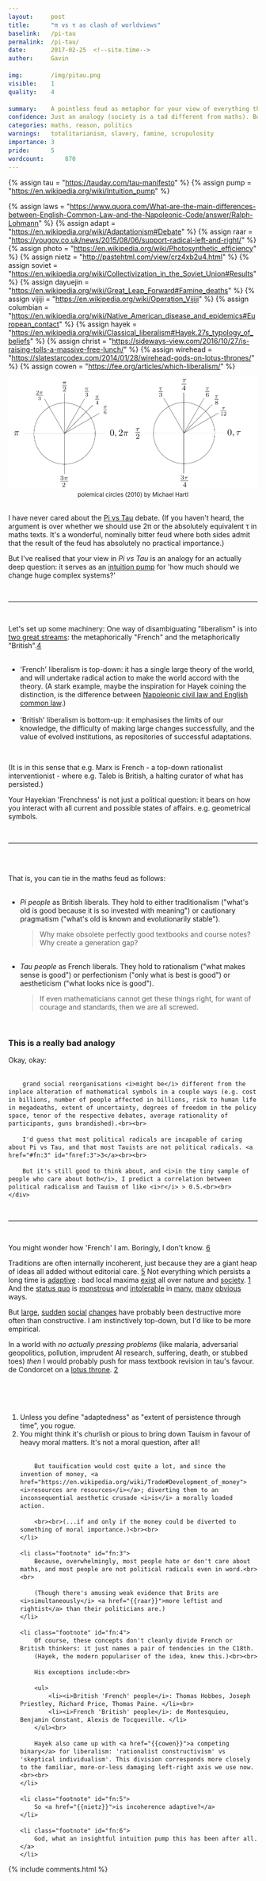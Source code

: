 ```yaml
---
layout:     post
title:      "π vs τ as clash of worldviews"
baselink:   /pi-tau
permalink:  /pi-tau/
date:       2017-02-25  <!--site.time-->
author:     Gavin   

img:        /img/pitau.png
visible:	1
quality:    4

summary:    A pointless feud as metaphor for your view of everything that is and could be.
confidence:	Just an analogy (society is a tad different from maths). But 70% in a significant correlation.
categories: maths, reason, politics
warnings:	totalitarianism, slavery, famine, scrupulosity
importance: 3
pride:      5
wordcount:		870
---
```


{%	assign tau = "https://tauday.com/tau-manifesto"		%}
{%	assign pump = "https://en.wikipedia.org/wiki/Intuition_pump"		%}

{%	assign laws = "https://www.quora.com/What-are-the-main-differences-between-English-Common-Law-and-the-Napoleonic-Code/answer/Ralph-Lohmann"	%}
{%	assign adapt = "https://en.wikipedia.org/wiki/Adaptationism#Debate"		%}
{%	assign raar =  "https://yougov.co.uk/news/2015/08/06/support-radical-left-and-right/" 		%}
{%	assign photo = "https://en.wikipedia.org/wiki/Photosynthetic_efficiency" %}
{%	assign nietz = "http://pastehtml.com/view/crz4xb2u4.html"		%}
{%	assign soviet = "https://en.wikipedia.org/wiki/Collectivization_in_the_Soviet_Union#Results"		%}
{%	assign dayuejin = "https://en.wikipedia.org/wiki/Great_Leap_Forward#Famine_deaths"		%}
{%	assign vijiji = "https://en.wikipedia.org/wiki/Operation_Vijiji"		%}
{%	assign columbian = "https://en.wikipedia.org/wiki/Native_American_disease_and_epidemics#European_contact"		%}
{%	assign hayek = "https://en.wikipedia.org/wiki/Classical_liberalism#Hayek.27s_typology_of_beliefs"		%}
{%	assign christ = "https://sideways-view.com/2016/10/27/is-raising-tolls-a-massive-free-lunch/"		%}
{%	assign wirehead = "https://slatestarcodex.com/2014/01/28/wirehead-gods-on-lotus-thrones/"		%}
{%	assign cowen = "https://fee.org/articles/which-liberalism/"		%}



<img src="/img/pitau.png" />

<div align="center"><small>polemical circles (2010) by Michael Hartl</small>
</div><br>


I have never cared about the <a href="{{tau}}">Pi vs Tau</a> debate. (If you haven't heard, the argument is over whether we should use 2π or the absolutely equivalent τ in maths texts. It's a wonderful, nominally bitter feud where both sides admit that the result of the feud has absolutely no practical importance.)

But I've realised that your view in <i>Pi vs Tau</i> is an analogy for an actually deep question: it serves as an <a href="{{pump}}">intuition pump</a> for 'how much should we change huge complex systems?'

<br>
<hr />
<br>

Let's set up some machinery: One way of disambiguating "liberalism" is into <a href="{{hayek}}">two great streams</a>: the metaphorically "French" and the metaphorically "British".<a href="#fn:4" id="fnref:4">4</a><br><br>

<ul>
    <li>'French' liberalism is top-down: it has a single large theory of the world, and will undertake radical action to make the world accord with the theory. (A stark example, maybe the inspiration for Hayek coining the distinction, is the difference between <a href="{{laws}}">Napoleonic civil law and English common law</a>.) </li><br>
<!--  -->
    <li>'British' liberalism is bottom-up: it emphasises the limits of our knowledge, the difficulty of making large changes successfully, and the value of evolved institutions, as repositories of successful adaptations.</li>
</ul><br>

(It is in this sense that e.g. Marx is French - a top-down rationalist interventionist - where e.g. Taleb is British, a halting curator of what has persisted.)

Your Hayekian 'Frenchness' is not just a political question: it bears on how you interact with all current and possible states of affairs. e.g. geometrical symbols.

<br>
<hr />
<br><br>


That is, you can tie in the maths feud as follows:<br><br>

<ul>

<li><i>Pi people</i> as British liberals. They hold to either traditionalism ("what's old is good because it is so invested with meaning") or cautionary pragmatism ("what's old is known and evolutionarily stable").<br>
	<blockquote>Why make obsolete perfectly good textbooks and course notes? Why create a generation gap?</blockquote>
</li><br>

<li><i>Tau people</i> as French liberals. They hold to rationalism ("what makes sense is good") or perfectionism ("only what is best is good") or aestheticism ("what looks nice is good").<br>
	<blockquote>If even mathematicians cannot get these things right, for want of courage and standards, then we are all screwed.</blockquote>
</li>
</ul><br>

<div class="accordion">
    <h3>This is a really bad analogy</h3>
    <div>
        Okay, okay:<br><br>  

        grand social reorganisations <i>might be</i> different from the inplace alteration of mathematical symbols in a couple ways (e.g. cost in billions, number of people affected in billions, risk to human life in megadeaths, extent of uncertainty, degrees of freedom in the policy space, tenor of the respective debates, average rationality of participants, guns brandished).<br><br>  

        I'd guess that most political radicals are incapable of caring about Pi vs Tau, and that most Tauists are not political radicals. <a href="#fn:3" id="fnref:3">3</a><br><br> 

        But it's still good to think about, and <i>in the tiny sample of people who care about both</i>, I predict a correlation between political radicalism and Tauism of like <i>r</i> > 0.5.<br><br>
    </div>
</div>

<br>
<hr />
<br>

You might wonder how 'French' I am. Boringly, I don't know. <a href="#fn:6" id="fnref:6">6</a> 

Traditions are often internally incoherent, just because they are a giant heap of ideas all added without editorial care. <a href="#fn:5" id="fnref:5">5</a> Not everything which persists a long time is <a href="{{adapt}}">adaptive</a> : bad local maxima <a href="{{photo}}">exist</a> all over nature and <a href="{{christ}}">society</a>. <a href="#fn:1" id="fnref:1">1</a> And the <a href="http://apps.who.int/immunization_monitoring/diseases/en/">status quo</a> is <a href="http://www.globalslaveryindex.org/findings/">monstrous</a> and <a href="https://en.wikipedia.org/wiki/List_of_countries_by_GDP_(PPP)_per_capita#List_of_countries_and_dependencies">intolerable</a> in <a href="https://www.tauday.com/">many</a>, <a href="http://www.syriahr.com/en/?p=56923">many</a> <a href="https://en.wikipedia.org/wiki/Death">obvious</a> ways.

But <a href="{{columbian}}">large</a>, <a href="{{dayuejin}}">sudden</a> <a href="{{soviet}}">social</a> <a href="{{vijiji}}">changes</a> have probably been destructive more often than constructive. I am instinctively top-down, but I'd like to be more empirical. 

In a world with <i>no actually pressing problems</i> (like malaria, adversarial geopolitics, pollution, imprudent AI research, suffering, death, or stubbed toes) <i>then</i> I would probably push for mass textbook revision in tau's favour. de Condorcet on a <a href="{{wirehead}}">lotus throne</a>. <a href="#fn:2" id="fnref:2">2</a>

<br><br><br>




<div class="footnotes">
<ol>
    <!-- 1 -->
    <li class="footnote" id="fn:1">
    	Unless you define "adaptedness" as "extent of persistence through time", you rogue.
	</li>
<!--  -->
	 <li class="footnote" id="fn:2">
    	You might think it's churlish or pious to bring down Tauism in favour of heavy moral matters. It's not a moral question, after all!<br><br> 

    	But tauification would cost quite a lot, and since the invention of money, <a href="https://en.wikipedia.org/wiki/Trade#Development_of_money"><i>resources are resources</i></a>; diverting them to an inconsequential aesthetic crusade <i>is</i> a morally loaded action. 

    	<br><br>(...if and only if the money could be diverted to something of moral importance.)<br><br>
	</li>

	<li class="footnote" id="fn:3">
    	Because, overwhelmingly, most people hate or don't care about maths, and most people are not political radicals even in word.<br><br> 

    	(Though there's amusing weak evidence that Brits are <i>simultaneously</i> <a href="{{raar}}">more leftist and rightist</a> than their politicians are.)
	</li>

	<li class="footnote" id="fn:4">
    	Of course, these concepts don't cleanly divide French or British thinkers: it just names a pair of tendencies in the C18th. 
    	(Hayek, the modern populariser of the idea, knew this.)<br><br> 

    	His exceptions include:<br>

    	<ul>
    		<li><i>British 'French' people</i>: Thomas Hobbes, Joseph Priestley, Richard Price, Thomas Paine. </li><br>
    		<li><i>French 'British' people</i>: de Montesquieu, Benjamin Constant, Alexis de Tocqueville. </li>
    	</ul><br>

    	Hayek also came up with <a href="{{cowen}}">a competing binary</a> for liberalism: 'rationalist constructivism' vs 'skeptical individualism'. This division corresponds more closely to the familiar, more-or-less damaging left-right axis we use now.<br><br>
	</li>

	<li class="footnote" id="fn:5">
    	So <a href="{{nietz}}">is incoherence adaptive?</a>
	</li>

	<li class="footnote" id="fn:6">
    	God, what an insightful intuition pump this has been after all.</a>
	</li>	
</ol>
</div>


{%  include comments.html %}


